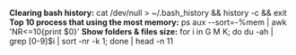 **Clearing bash history:** cat /dev/null > ~/.bash_history && history -c && exit
**Top 10 process that using the most memory:** ps aux --sort=-%mem | awk 'NR<=10{print $0}'
**Show folders & files size:** for i in G M K; do du -ah | grep [0-9]$i | sort -nr -k 1; done | head -n 11
